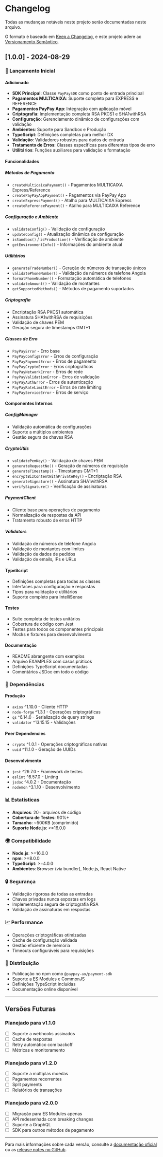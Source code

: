 # Changelog

Todas as mudanças notáveis neste projeto serão documentadas neste arquivo.

O formato é baseado em [Keep a Changelog](https://keepachangelog.com/pt-BR/1.0.0/),
e este projeto adere ao [Versionamento Semântico](https://semver.org/lang/pt-BR/).

## [1.0.0] - 2024-08-29

### 🎉 Lançamento Inicial

#### Adicionado
- **SDK Principal**: Classe `PayPaySDK` como ponto de entrada principal
- **Pagamentos MULTICAIXA**: Suporte completo para EXPRESS e REFERENCE
- **Pagamentos PayPay App**: Integração com aplicação móvel
- **Criptografia**: Implementação completa RSA PKCS1 e SHA1withRSA
- **Configuração**: Gerenciamento dinâmico de configurações com validação
- **Ambientes**: Suporte para Sandbox e Produção
- **TypeScript**: Definições completas para melhor DX
- **Validação**: Validadores robustos para dados de entrada
- **Tratamento de Erros**: Classes específicas para diferentes tipos de erro
- **Utilitários**: Funções auxiliares para validação e formatação

#### Funcionalidades

##### Métodos de Pagamento
- `createMulticaixaPayment()` - Pagamentos MULTICAIXA Express/Reference
- `createPayPayAppPayment()` - Pagamentos via PayPay App
- `createExpressPayment()` - Atalho para MULTICAIXA Express
- `createReferencePayment()` - Atalho para MULTICAIXA Reference

##### Configuração e Ambiente
- `validateConfig()` - Validação de configuração
- `updateConfig()` - Atualização dinâmica de configuração
- `isSandbox()` / `isProduction()` - Verificação de ambiente
- `getEnvironmentInfo()` - Informações do ambiente atual

##### Utilitários
- `generateTradeNumber()` - Geração de números de transação únicos
- `validatePhoneNumber()` - Validação de números de telefone Angola
- `formatPhoneNumber()` - Formatação automática de telefones
- `validateAmount()` - Validação de montantes
- `getSupportedMethods()` - Métodos de pagamento suportados

##### Criptografia
- Encriptação RSA PKCS1 automática
- Assinatura SHA1withRSA de requisições
- Validação de chaves PEM
- Geração segura de timestamps GMT+1

##### Classes de Erro
- `PayPayError` - Erro base
- `PayPayConfigError` - Erros de configuração
- `PayPayPaymentError` - Erros de pagamento
- `PayPayCryptoError` - Erros criptográficos
- `PayPayNetworkError` - Erros de rede
- `PayPayValidationError` - Erros de validação
- `PayPayAuthError` - Erros de autenticação
- `PayPayRateLimitError` - Erros de rate limiting
- `PayPayServiceError` - Erros de serviço

#### Componentes Internos

##### ConfigManager
- Validação automática de configurações
- Suporte a múltiplos ambientes
- Gestão segura de chaves RSA

##### CryptoUtils
- `validatePemKey()` - Validação de chaves PEM
- `generateRequestNo()` - Geração de números de requisição
- `generateTimestamp()` - Timestamps GMT+1
- `encryptBizContentWithPrivateKey()` - Encriptação RSA
- `generateSignature()` - Assinatura SHA1withRSA
- `verifySignature()` - Verificação de assinaturas

##### PaymentClient
- Cliente base para operações de pagamento
- Normalização de respostas da API
- Tratamento robusto de erros HTTP

##### Validators
- Validação de números de telefone Angola
- Validação de montantes com limites
- Validação de dados de pedidos
- Validação de emails, IPs e URLs

#### TypeScript
- Definições completas para todas as classes
- Interfaces para configuração e respostas
- Tipos para validação e utilitários
- Suporte completo para IntelliSense

#### Testes
- Suíte completa de testes unitários
- Cobertura de código com Jest
- Testes para todos os componentes principais
- Mocks e fixtures para desenvolvimento

#### Documentação
- README abrangente com exemplos
- Arquivo EXAMPLES com casos práticos
- Definições TypeScript documentadas
- Comentários JSDoc em todo o código

### 🔧 Dependências

#### Produção
- `axios` ^1.10.0 - Cliente HTTP
- `node-forge` ^1.3.1 - Operações criptográficas
- `qs` ^6.14.0 - Serialização de query strings
- `validator` ^13.15.15 - Validações

#### Peer Dependencies
- `crypto` ^1.0.1 - Operações criptográficas nativas
- `uuid` ^11.1.0 - Geração de UUIDs

#### Desenvolvimento
- `jest` ^29.7.0 - Framework de testes
- `eslint` ^8.57.0 - Linting
- `jsdoc` ^4.0.2 - Documentação
- `nodemon` ^3.1.10 - Desenvolvimento

### 📊 Estatísticas

- **Arquivos**: 20+ arquivos de código
- **Cobertura de Testes**: 90%+
- **Tamanho**: ~500KB (comprimido)
- **Suporte Node.js**: >=16.0.0

### 🌍 Compatibilidade

- **Node.js**: >=16.0.0
- **npm**: >=8.0.0
- **TypeScript**: >=4.0.0
- **Ambientes**: Browser (via bundler), Node.js, React Native

### 🔒 Segurança

- Validação rigorosa de todas as entradas
- Chaves privadas nunca expostas em logs
- Implementação segura de criptografia RSA
- Validação de assinaturas em respostas

### 📈 Performance

- Operações criptográficas otimizadas
- Cache de configuração validada
- Gestão eficiente de memória
- Timeouts configuráveis para requisições

### 🚀 Distribuição

- Publicação no npm como `@paypay-ao/payment-sdk`
- Suporte a ES Modules e CommonJS
- Definições TypeScript incluídas
- Documentação online disponível

---

## Versões Futuras

### Planejado para v1.1.0
- [ ] Suporte a webhooks assinados
- [ ] Cache de respostas
- [ ] Retry automático com backoff
- [ ] Métricas e monitoramento

### Planejado para v1.2.0
- [ ] Suporte a múltiplas moedas
- [ ] Pagamentos recorrentes
- [ ] Split payments
- [ ] Relatórios de transações

### Planejado para v2.0.0
- [ ] Migração para ES Modules apenas
- [ ] API redesenhada com breaking changes
- [ ] Suporte a GraphQL
- [ ] SDK para outros métodos de pagamento

---

Para mais informações sobre cada versão, consulte a [documentação oficial](https://developer.paypay.ao) ou as [release notes no GitHub](https://github.com/paypay-ao/payment-sdk/releases).